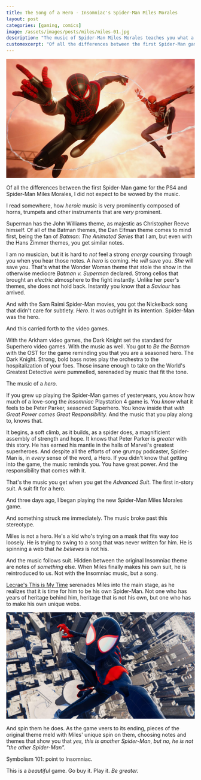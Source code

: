```yaml
---
title: The Song of a Hero - Insomniac's Spider-Man Miles Morales
layout: post
categories: [gaming, comics]
image: /assets/images/posts/miles/miles-01.jpg
description: "The music of Spider-Man Miles Morales teaches you what a hero's theme means."
customexcerpt: "Of all the differences between the first Spider-Man game for the PS4 and Spider-Man Miles Morales, I did not expect to be wowed by the music."
---
```



![Image 1](/assets/images/posts/miles/miles-01.jpg)

Of all the differences between the first Spider-Man game for the
PS4 and Spider-Man Miles Morales, I did not expect to be wowed
by the music.

I read somewhere, how *heroic* music is very prominently composed
of horns, trumpets and other instruments that are *very* prominent.

Superman has the John Williams theme, as majestic as Christopher Reeve
himself. Of all of the Batman themes, the Dan Elfman theme comes
to mind first, being the fan of *Batman: The Animated Series* that I am,
but even with the Hans Zimmer themes, you get similar notes.

I am no musician, but it is hard to *not* feel a strong *energy* coursing through you
when you hear those notes. A *hero* is coming. He *will* save you.
*She* will save you. That's what the Wonder Woman theme that
stole the show in the otherwise mediocre *Batman v. Superman* declared.
Strong cellos that brought an *electric* atmosphere to the fight
instantly. Unlike her peer's themes, she does not hold back. Instantly
you know that a *Saviour* has arrived.

And with the Sam Raimi Spider-Man movies, you got the Nickelback song
that didn't care for subtlety. *Hero*. It was outright in its intention.
Spider-Man was the hero.

And this carried forth to the video games.

With the Arkham video games, the Dark Knight set the standard for Superhero
video games. With the music as well. You got to *Be the Batman* with
the OST for the game reminding you that you are a seasoned hero.
The Dark Knight. Strong, bold bass notes play the orchestra to the
hospitalization of your foes. Those insane enough to take on the
World's Greatest Detective were pummelled, serenaded by music that
fit the tone.

The music of a *hero*.

If you grew up playing the Spider-Man games of yesteryears, you *know*
how much of a love-song the *Insomniac* Playstation 4 game is. You
*know* what it feels to be Peter Parker, seasoned Superhero. You
know inside that *with Great Power comes Great Responsibility.*
And the music that you play along to, knows that.

It begins, a soft climb, as it builds, as a spider does, a magnificient
assembly of strength and hope. It knows that Peter Parker is *greater*
with this story. He has earned his mantle in the halls of Marvel's
greatest superheroes. And despite all the efforts of one grumpy podcaster,
Spider-Man is, in *every* sense of the word, a Hero.
If you didn't know that getting into the game, the music reminds you.
You have great power. And the responsibility that comes with it.


That's the music you get when you get the *Advanced Suit*. The first in-story
suit. A suit fit for a hero.

And three days ago, I began playing the new Spider-Man Miles Morales
game.

And something struck me immediately. The music broke past this stereotype.

Miles is not a hero. He's a kid who's trying on a mask that fits way *too*
loosely. He is trying to swing to a song that was never written for him.
He is spinning a web that *he believes* is not his.

And the music follows suit. Hidden between the original Insomniac theme
are notes of *something* else. When Miles finally makes his own suit,
he is reintroduced to us. Not with the Insomniac music, but a song.

[Lecrae's This is My Time](https://open.spotify.com/track/0NuO1kL7vrWOX8P63qsCsb?si=DavxJ-AiTEWAFcvSR_UZjw)
serenades Miles into the main stage, as he realizes that it is
time for him to be his own Spider-Man. Not one who has years
of heritage behind him, heritage that is not his own, but one
who has to make his own unique webs.

![Miles Comes into his own](/assets/images/posts/miles/miles-02.jpg)

And spin them he does. As the game veers to its ending, pieces of
the original theme meld with Miles' unique spin on them, choosing
notes and themes that show you that *yes, this is another Spider-Man*,
*but no, he is not "the other Spider-Man".*

Symbolism 101: point to Insomniac.

This is a *beautiful* game. Go buy it. Play it. *Be greater.*


